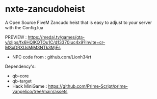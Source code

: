 # nxte-zancudoheist
 
 A Open Source FiveM Zancudo heist that is easy to adjust to your server with the Config.lua


PREVIEW : https://medal.tv/games/gta-v/clips/fx6HQlKQTOu1C/d13370iuc4x9?invite=cr-MSxDRXUsMjM3NTk3MjEs
 
- NPC code from : github.com/Lionh34rt

Dependency's:
- qb-core
- qb-target
- Hack MiniGame : https://github.com/Prime-Script/prime-vangelico/tree/main/assets
